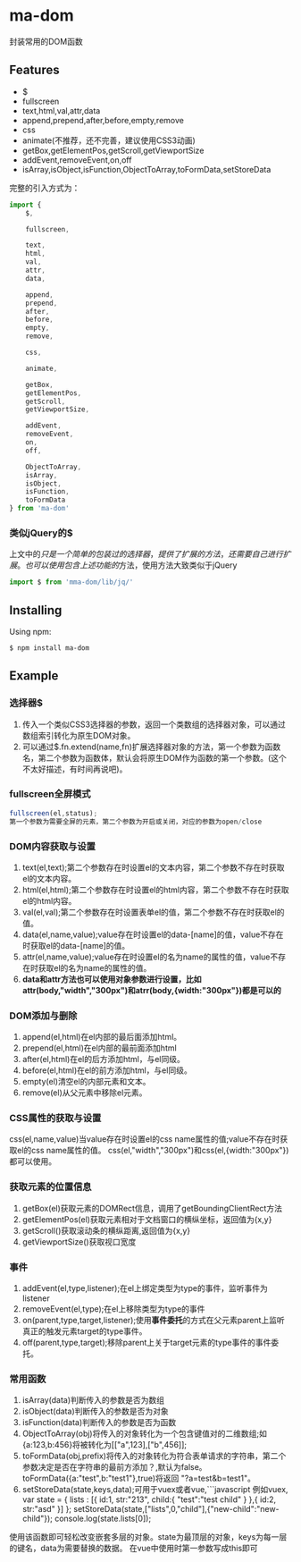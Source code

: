 # ma-dom
封装常用的DOM函数

## Features

- $
- fullscreen
- text,html,val,attr,data
- append,prepend,after,before,empty,remove
- css
- animate(不推荐，还不完善，建议使用CSS3动画)
- getBox,getElementPos,getScroll,getViewportSize
- addEvent,removeEvent,on,off
- isArray,isObject,isFunction,ObjectToArray,toFormData,setStoreData
	
完整的引入方式为：
```javascript
import {
	$,

	fullscreen,

	text,
	html,
	val,
	attr,
	data,

	append,
	prepend,
	after,
	before,
	empty,
	remove,

	css,

	animate,

	getBox,
	getElementPos,
	getScroll,
	getViewportSize,

	addEvent,
	removeEvent,
	on,
	off,

	ObjectToArray,
	isArray,
	isObject,
	isFunction,
	toFormData
} from 'ma-dom'

```

### 类似jQuery的$

上文中的$只是一个简单的包装过的选择器，提供了扩展的方法，还需要自己进行扩展。
也可以使用包含上述功能的$方法，使用方法大致类似于jQuery

```javascript
import $ from 'mma-dom/lib/jq/'
```

## Installing

Using npm:
	
```bash
$ npm install ma-dom
```
## Example

### 选择器$

1.  传入一个类似CSS3选择器的参数，返回一个类数组的选择器对象，可以通过数组索引转化为原生DOM对象。
2.  可以通过$.fn.extend(name,fn)扩展选择器对象的方法，第一个参数为函数名，第二个参数为函数体，默认会将原生DOM作为函数的第一个参数。(这个不太好描述，有时间再说吧)。

### fullscreen全屏模式

```javascript
fullscreen(el,status);
第一个参数为需要全屏的元素，第二个参数为开启或关闭，对应的参数为open/close
```

### DOM内容获取与设置

1. text(el,text);第二个参数存在时设置el的文本内容，第二个参数不存在时获取el的文本内容。
2. html(el,html);第二个参数存在时设置el的html内容，第二个参数不存在时获取el的html内容。
3. val(el,val);第二个参数存在时设置表单el的值，第二个参数不存在时获取el的值。
4. data(el,name,value);value存在时设置el的data-[name]的值，value不存在时获取el的data-[name]的值。
5. attr(el,name,value);value存在时设置el的名为name的属性的值，value不存在时获取el的名为name的属性的值。
6. <b>data和attr方法也可以使用对象参数进行设置，比如attr(body,"width","300px")和atrr(body,{width:"300px"})都是可以的</b>
### DOM添加与删除

1.  append(el,html)在el内部的最后面添加html。
2.  prepend(el,html)在el内部的最前面添加html
3.  after(el,html)在el的后方添加html，与el同级。
4.  before(el,html)在el的前方添加html，与el同级。
5.  empty(el)清空el的内部元素和文本。
6.  remove(el)从父元素中移除el元素。

### CSS属性的获取与设置

css(el,name,value)当value存在时设置el的css name属性的值;value不存在时获取el的css name属性的值。
css(el,"width","300px")和css(el,{width:"300px"})都可以使用。

### 获取元素的位置信息

1.  getBox(el)获取元素的DOMRect信息，调用了getBoundingClientRect方法
2.  getElementPos(el)获取元素相对于文档窗口的横纵坐标，返回值为{x,y}
3. 	getScroll()获取滚动条的横纵距离,返回值为{x,y}
4.	getViewportSize()获取视口宽度

### 事件

1.  addEvent(el,type,listener);在el上绑定类型为type的事件，监听事件为listener
2. 	removeEvent(el,type);在el上移除类型为type的事件
3.	on(parent,type,target,listener);使用<b>事件委托</b>的方式在父元素parent上监听真正的触发元素target的type事件。
4. 	off(parent,type,target);移除parent上关于target元素的type事件的事件委托。

### 常用函数

1.  isArray(data)判断传入的参数是否为数组
2.  isObject(data)判断传入的参数是否为对象
3.  isFunction(data)判断传入的参数是否为函数
4.  ObjectToArray(obj)将传入的对象转化为一个包含键值对的二维数组;如{a:123,b:456}将被转化为[["a",123],["b",456]];
5.  toFormData(obj,prefix)将传入的对象转化为符合表单请求的字符串，第二个参数决定是否在字符串的最前方添加？,默认为false。toFormData({a:"test",b:"test1"},true)将返回  "?a=test&b=test1"。
6.  setStoreData(state,keys,data);可用于vuex或者vue,```javascript
例如vuex,
var state = {
	lists : [{
		id:1,
		str:"213",
		child:{
			"test":"test child"
		}
	},{
		id:2,
		str:"asd"
	}]
};
setStoreData(state,["lists",0,"child"],{"new-child":"new-child"});
console.log(state.lists[0]);

使用该函数即可轻松改变嵌套多层的对象。state为最顶层的对象，keys为每一层的键名，data为需要替换的数据。
在vue中使用时第一参数写成this即可
```